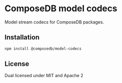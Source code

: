 # ComposeDB model codecs

Model stream codecs for ComposeDB packages.

## Installation

```sh
npm install @composedb/model-codecs
```

## License

Dual licensed under MIT and Apache 2
